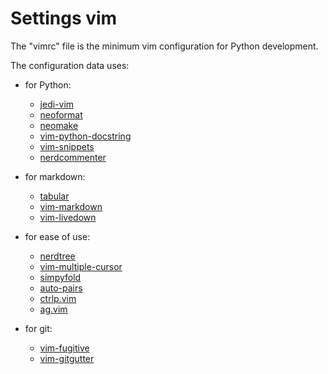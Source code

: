 # Settings vim

The "vimrc" file is the minimum vim configuration for Python development.

The configuration data uses:

- for Python:
    - [jedi-vim](https://github.com/davidhalter/jedi-vim)
    - [neoformat](https://github.com/sbdchd/neoformat)
    - [neomake](https://github.com/neomake/neomake)
    - [vim-python-docstring](https://github.com/pixelneo/vim-python-docstring)
    - [vim-snippets](https://github.com/honza/vim-snippets)
    - [nerdcommenter](https://github.com/preservim/nerdcommenter)

- for markdown:
    - [tabular]()
    - [vim-markdown](https://github.com/preservim/vim-markdown)
    - [vim-livedown](https://github.com/shime/vim-livedown)

- for ease of use:
    - [nerdtree](https://github.com/preservim/nerdtree)
    - [vim-multiple-cursor](https://github.com/terryma/vim-multiple-cursors)
    - [simpyfold](https://github.com/terryma/vim-multiple-cursors)
    - [auto-pairs](https://github.com/terryma/vim-multiple-cursors)
    - [ctrlp.vim](https://github.com/kien/ctrlp.vim)
    - [ag.vim](https://github.com/rking/ag.vim)

- for git:
    - [vim-fugitive](https://github.com/tpope/vim-fugitive)
    - [vim-gitgutter](https://github.com/airblade/vim-gitgutter)
